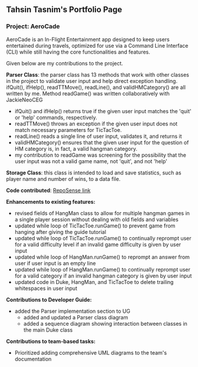 ## Tahsin Tasnim's Portfolio Page

### Project:  AeroCade

AeroCade is an In-Flight Entertainment app designed to keep users entertained during travels,
optimized for use via a Command Line Interface (CLI) while still having the core functionalities and features.

Given below are my contributions to the project.

**Parser Class**: the parser class has 13 methods that work with other classes in the project to
validate user input and help direct exception handling. ifQuit(), ifHelp(), readTTMove(), readLine(), and validHMCategory() are all written by me. Method readGame() was written
collaboratively with JackieNeoCEG
  * ifQuit() and ifHelp() returns true if the given user input matches the 'quit' or 'help' commands, respectively.
  * readTTMove() throws an exception if the given user input does not match necessary parameters for TicTacToe.
  * readLine() reads a single line of user input, validates it, and returns it
  * validHMCategory() ensures that the given user input for the question of HM category is, in fact, a valid hangman category.
  * my contribution to readGame was screening for the possibility that the user input was not a valid game name, not 'quit', and not 'help'

**Storage Class**: this class is intended to load and save statistics, such as player name and number of wins, to a data file. 

**Code contributed**: [RepoSense link](https://nus-cs2113-ay2324s2.github.io/tp-dashboard/?search=ttasnim5&breakdown=true)

**Enhancements to existing features:**
* revised fields of HangMan class to allow for multiple hangman games in a single player session without dealing with old fields and variables
* updated while loop of TicTacToe.runGame() to prevent game from hanging after giving the guide tutorial
* updated while loop of TicTacToe.runGame() to continually reprompt user for a valid difficulty level if an invalid game difficulty is given by user input
* updated while loop of HangMan.runGame() to reprompt an answer from user if user input is an empty line
* updated while loop of HangMan.runGame() to continually reprompt user for a valid category if an invalid hangman category is given by user input
* updated code in Duke, HangMan, and TicTacToe to delete trailing whitespaces in user input

**Contributions to Developer Guide:**
* added the Parser implementation section to UG
  * added and updated a Parser class diagram 
  * added a sequence diagram showing interaction between classes in the main Duke class

**Contributions to team-based tasks:**
* Prioritized adding comprehensive UML diagrams to the team's documentation
